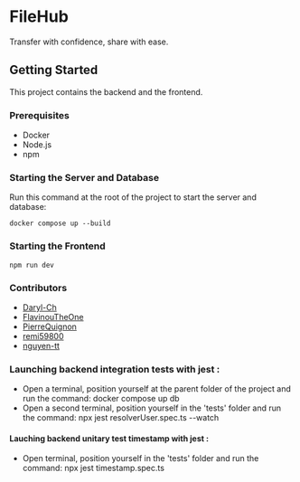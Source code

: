 # FileHub

Transfer with confidence, share with ease.

## Getting Started

This project contains the backend and the frontend.

### Prerequisites

- Docker
- Node.js
- npm

### Starting the Server and Database

Run this command at the root of the project to start the server and database:

```
docker compose up --build
```

### Starting the Frontend

```
npm run dev
```

### Contributors

- [Daryl-Ch](https://github.com/Daryl-Ch)
- [FlavinouTheOne](https://github.com/FlavinouTheOne)
- [PierreQuignon](https://github.com/PierreQuignon)
- [remi59800](https://github.com/remi59800)
- [nguyen-tt](https://github.com/nguyen-tt)

### Launching backend integration tests with jest :

- Open a terminal, position yourself at the parent folder of the project and run the command: docker compose up db
- Open a second terminal, position yourself in the 'tests' folder and run the command: npx jest resolverUser.spec.ts --watch

#### Lauching backend unitary test timestamp with jest :

- Open terminal, position yourself in the 'tests' folder and run the command: npx jest timestamp.spec.ts
